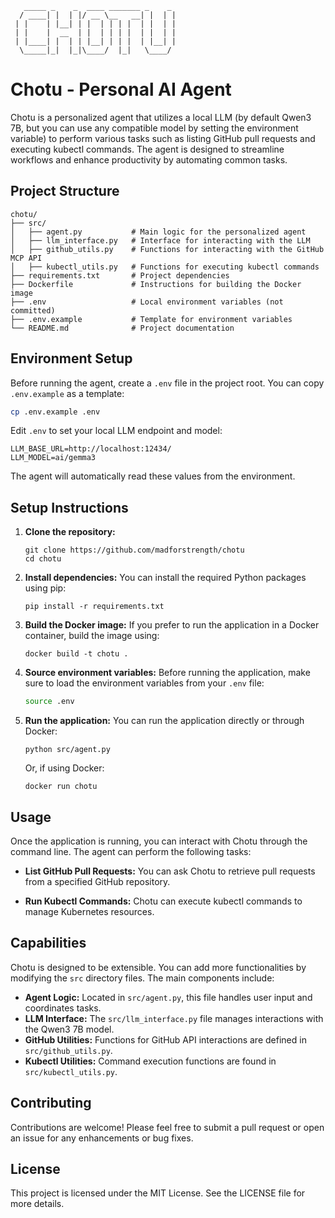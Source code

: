 ```
   _____ _    _  ____ _______ _    _
  / ____| |  | |/ __ \__   __| |  | |
 | |    | |__| | |  | | | |  | |  | |
 | |    |  __  | |  | | | |  | |  | |
 | |____| |  | | |__| | | |  | |__| |
  \_____|_|  |_|\____/  |_|   \____/
```

# Chotu - Personal AI Agent

Chotu is a personalized agent that utilizes a local LLM (by default Qwen3 7B, but you can use any compatible model by setting the environment variable) to perform various tasks such as listing GitHub pull requests and executing kubectl commands. The agent is designed to streamline workflows and enhance productivity by automating common tasks.

## Project Structure

```
chotu/
├── src/
│   ├── agent.py           # Main logic for the personalized agent
│   ├── llm_interface.py   # Interface for interacting with the LLM
│   ├── github_utils.py    # Functions for interacting with the GitHub MCP API
│   ├── kubectl_utils.py   # Functions for executing kubectl commands
├── requirements.txt       # Project dependencies
├── Dockerfile             # Instructions for building the Docker image
├── .env                   # Local environment variables (not committed)
├── .env.example           # Template for environment variables
└── README.md              # Project documentation
```

## Environment Setup

Before running the agent, create a `.env` file in the project root. You can copy `.env.example` as a template:

```sh
cp .env.example .env
```

Edit `.env` to set your local LLM endpoint and model:

```
LLM_BASE_URL=http://localhost:12434/
LLM_MODEL=ai/gemma3
```

The agent will automatically read these values from the environment.

## Setup Instructions

1. **Clone the repository:**

   ```
   git clone https://github.com/madforstrength/chotu
   cd chotu
   ```

2. **Install dependencies:**
   You can install the required Python packages using pip:

   ```
   pip install -r requirements.txt
   ```

3. **Build the Docker image:**
   If you prefer to run the application in a Docker container, build the image using:

   ```
   docker build -t chotu .
   ```

4. **Source environment variables:**
   Before running the application, make sure to load the environment variables from your `.env` file:

   ```sh
   source .env
   ```

5. **Run the application:**
   You can run the application directly or through Docker:
   ```
   python src/agent.py
   ```
   Or, if using Docker:
   ```
   docker run chotu
   ```

## Usage

Once the application is running, you can interact with Chotu through the command line. The agent can perform the following tasks:

- **List GitHub Pull Requests:**
  You can ask Chotu to retrieve pull requests from a specified GitHub repository.

- **Run Kubectl Commands:**
  Chotu can execute kubectl commands to manage Kubernetes resources.

## Capabilities

Chotu is designed to be extensible. You can add more functionalities by modifying the `src` directory files. The main components include:

- **Agent Logic:** Located in `src/agent.py`, this file handles user input and coordinates tasks.
- **LLM Interface:** The `src/llm_interface.py` file manages interactions with the Qwen3 7B model.
- **GitHub Utilities:** Functions for GitHub API interactions are defined in `src/github_utils.py`.
- **Kubectl Utilities:** Command execution functions are found in `src/kubectl_utils.py`.

## Contributing

Contributions are welcome! Please feel free to submit a pull request or open an issue for any enhancements or bug fixes.

## License

This project is licensed under the MIT License. See the LICENSE file for more details.
